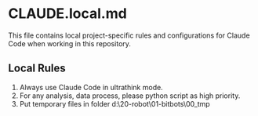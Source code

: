 # CLAUDE.local.md

This file contains local project-specific rules and configurations for Claude Code when working in this repository.

## Local Rules

1. Always use Claude Code in ultrathink mode.
2. For any analysis, data process, please python script as high priority.
3. Put temporary files in folder d:\20-robot\01-bitbots\00_tmp